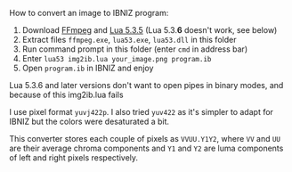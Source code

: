 How to convert an image to IBNIZ program:
1. Download [FFmpeg](https://www.gyan.dev/ffmpeg/builds/ffmpeg-release-essentials.7z) and [Lua 5.3.5](https://sourceforge.net/projects/luabinaries/files/5.3.5/Tools%20Executables/lua-5.3.5_Win64_bin.zip/download) (Lua 5.3.**6** doesn't work, see below)
2. Extract files `ffmpeg.exe`, `lua53.exe`, `lua53.dll` in this folder
3. Run command prompt in this folder (enter `cmd` in address bar)
4. Enter `lua53 img2ib.lua your_image.png program.ib`
5. Open `program.ib` in IBNIZ and enjoy

Lua 5.3.6 and later versions don't want to open pipes in binary modes, and because of this img2ib.lua fails

I use pixel format `yuvj422p`. I also tried `yuv422` as it's simpler to adapt for IBNIZ but the colors were desaturated a bit.

This converter stores each couple of pixels as `VVUU.Y1Y2`, where `VV` and `UU` are their average chroma components and `Y1` and `Y2` are luma components of left and right pixels respectively.
